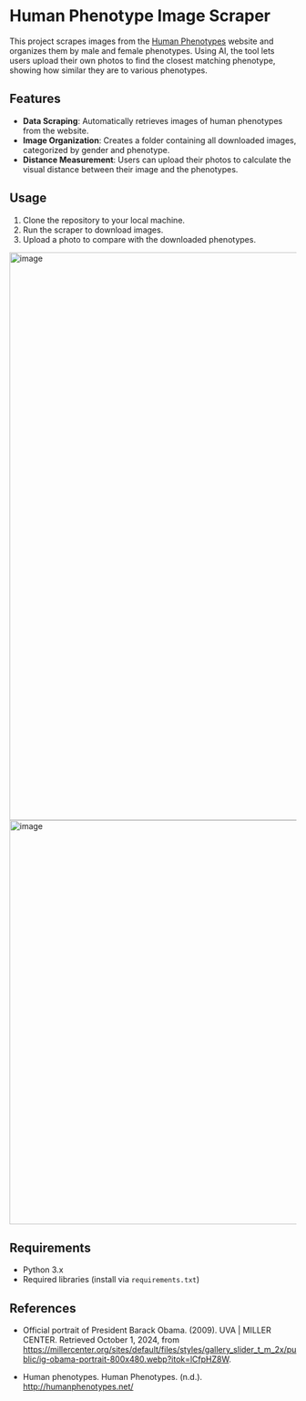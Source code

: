 # Human Phenotype Image Scraper

This project scrapes images from the [Human Phenotypes](http://humanphenotypes.net/) website and organizes them by male and female phenotypes. Using AI, the tool lets users upload their own photos to find the closest matching phenotype, showing how similar they are to various phenotypes.
## Features

- **Data Scraping**: Automatically retrieves images of human phenotypes from the website.
- **Image Organization**: Creates a folder containing all downloaded images, categorized by gender and phenotype.
- **Distance Measurement**: Users can upload their photos to calculate the visual distance between their image and the phenotypes.

## Usage

1. Clone the repository to your local machine.
2. Run the scraper to download images.
3. Upload a photo to compare with the downloaded phenotypes.

<img width="996" alt="image" src="https://github.com/user-attachments/assets/b09525ff-fba7-43fa-818b-79cdd02cf122">
<img width="709" alt="image" src="https://github.com/user-attachments/assets/d2b2dcc8-29c5-4e76-8b78-2814ff102852">


## Requirements

- Python 3.x
- Required libraries (install via `requirements.txt`)

## References

- Official portrait of President Barack Obama. (2009). UVA | MILLER CENTER. Retrieved October 1, 2024, from https://millercenter.org/sites/default/files/styles/gallery_slider_t_m_2x/public/ig-obama-portrait-800x480.webp?itok=lCfpHZ8W. 

- Human phenotypes. Human Phenotypes. (n.d.). http://humanphenotypes.net/ 

